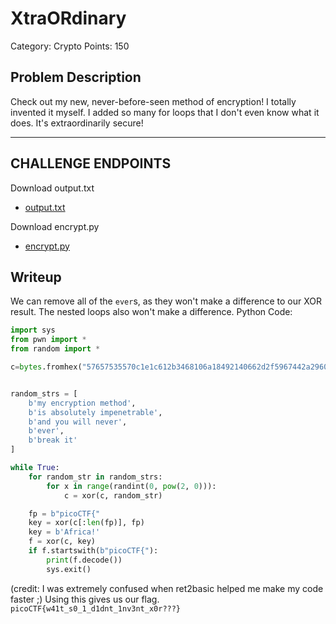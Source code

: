 # XtraORdinary
Category: Crypto
Points: 150
## Problem Description
Check out my new, never-before-seen method of encryption! I totally invented it myself. I added so many for loops that I don't even know what it does. It's extraordinarily secure!

----------

 ## CHALLENGE ENDPOINTS

Download output.txt

- [output.txt](https://artifacts.picoctf.net/picoMini+by+redpwn/Cryptography/xtraordinary/output.txt)

Download encrypt.py

 - [encrypt.py](https://artifacts.picoctf.net/picoMini+by+redpwn/Cryptography/xtraordinary/encrypt.py)
## Writeup
We can remove all of the `ever`s, as they won't make a difference to our XOR result. The nested loops also won't make a difference. Python Code:
```python
import sys
from pwn import *
from random import *

c=bytes.fromhex("57657535570c1e1c612b3468106a18492140662d2f5967442a2960684d28017931617b1f3637")


random_strs = [
    b'my encryption method',
    b'is absolutely impenetrable',
    b'and you will never',
    b'ever',
    b'break it'
]

while True:
    for random_str in random_strs:
        for x in range(randint(0, pow(2, 0))):
            c = xor(c, random_str)

    fp = b"picoCTF{"
    key = xor(c[:len(fp)], fp)
    key = b'Africa!'
    f = xor(c, key)
    if f.startswith(b"picoCTF{"):
        print(f.decode())
        sys.exit()


```
(credit: I was extremely confused when ret2basic helped me make my code faster ;)
Using this gives us our flag.
<br>`picoCTF{w41t_s0_1_d1dnt_1nv3nt_x0r???}`
